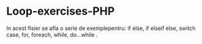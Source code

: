# Loop-exercises-PHP
In acest fisier se afla o serie de exemplepentru: if else, if elseif else, switch case, for, foreach, while, do...while .
